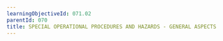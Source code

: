 ```yaml
---
learningObjectiveId: 071.02
parentId: 070
title: SPECIAL OPERATIONAL PROCEDURES AND HAZARDS - GENERAL ASPECTS
---
```



